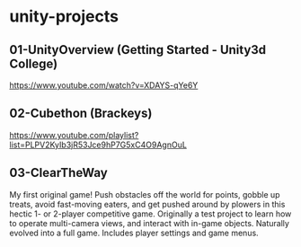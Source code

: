 # unity-projects

## 01-UnityOverview (Getting Started - Unity3d College)
https://www.youtube.com/watch?v=XDAYS-qYe6Y

## 02-Cubethon (Brackeys)
https://www.youtube.com/playlist?list=PLPV2KyIb3jR53Jce9hP7G5xC4O9AgnOuL

## 03-ClearTheWay
My first original game! Push obstacles off the world for points, gobble up treats, avoid fast-moving eaters, and get pushed around by plowers in this hectic 1- or 2-player competitive game. Originally a test project to learn how to operate multi-camera views, and interact with in-game objects. Naturally evolved into a full game. Includes player settings and game menus.

